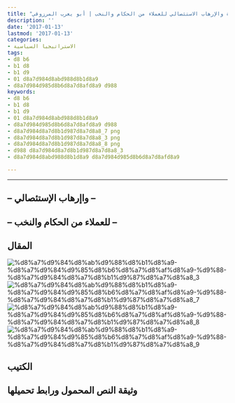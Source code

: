```yaml
---
title: "الثورة المضادة والإرهاب الاستئصالي للعملاء من الحكام والنخب | أبو يعرب المرزوقي"
description: ''
date: '2017-01-13'
lastmod: '2017-01-13'
categories:
- الاستراتيجيا السياسية
tags:
- d8 b6
- b1 d8
- b1 d9
- 01 d8a7d984d8abd988d8b1d8a9
- d8a7d984d985d8b6d8a7d8afd8a9 d988
keywords:
- d8 b6
- b1 d8
- b1 d9
- 01 d8a7d984d8abd988d8b1d8a9
- d8a7d984d985d8b6d8a7d8afd8a9 d988
- d8a7d984d8a7d8b1d987d8a7d8a8_7 png
- d8a7d984d8a7d8b1d987d8a7d8a8_3 png
- d8a7d984d8a7d8b1d987d8a7d8a8_8 png
- d988 d8a7d984d8a7d8b1d987d8a7d8a8_3
- d8a7d984d8abd988d8b1d8a9 d8a7d984d985d8b6d8a7d8afd8a9

---
```

****

## **– واإرهاب الإستئصالي –**

## **– للعملاء من الحكام والنخب –**

## المقال

![%d8%a7%d9%84%d8%ab%d9%88%d8%b1%d8%a9-%d8%a7%d9%84%d9%85%d8%b6%d8%a7%d8%af%d8%a9-%d9%88-%d8%a7%d9%84%d8%a7%d8%b1%d9%87%d8%a7%d8%a8_3](https://abouyaarebmarzouki.wordpress.com/wp-content/uploads/2017/01/d8a7d984d8abd988d8b1d8a9-d8a7d984d985d8b6d8a7d8afd8a9-d988-d8a7d984d8a7d8b1d987d8a7d8a8_3.png?w=648) ![%d8%a7%d9%84%d8%ab%d9%88%d8%b1%d8%a9-%d8%a7%d9%84%d9%85%d8%b6%d8%a7%d8%af%d8%a9-%d9%88-%d8%a7%d9%84%d8%a7%d8%b1%d9%87%d8%a7%d8%a8_7](https://abouyaarebmarzouki.wordpress.com/wp-content/uploads/2017/01/d8a7d984d8abd988d8b1d8a9-d8a7d984d985d8b6d8a7d8afd8a9-d988-d8a7d984d8a7d8b1d987d8a7d8a8_7.png?w=648) ![%d8%a7%d9%84%d8%ab%d9%88%d8%b1%d8%a9-%d8%a7%d9%84%d9%85%d8%b6%d8%a7%d8%af%d8%a9-%d9%88-%d8%a7%d9%84%d8%a7%d8%b1%d9%87%d8%a7%d8%a8_8](https://abouyaarebmarzouki.wordpress.com/wp-content/uploads/2017/01/d8a7d984d8abd988d8b1d8a9-d8a7d984d985d8b6d8a7d8afd8a9-d988-d8a7d984d8a7d8b1d987d8a7d8a8_8.png?w=648) ![%d8%a7%d9%84%d8%ab%d9%88%d8%b1%d8%a9-%d8%a7%d9%84%d9%85%d8%b6%d8%a7%d8%af%d8%a9-%d9%88-%d8%a7%d9%84%d8%a7%d8%b1%d9%87%d8%a7%d8%a8_9](https://abouyaarebmarzouki.wordpress.com/wp-content/uploads/2017/01/d8a7d984d8abd988d8b1d8a9-d8a7d984d985d8b6d8a7d8afd8a9-d988-d8a7d984d8a7d8b1d987d8a7d8a8_9.png?w=648)

## الكتيب

## وثيقة النص المحمول ورابط تحميلها

###